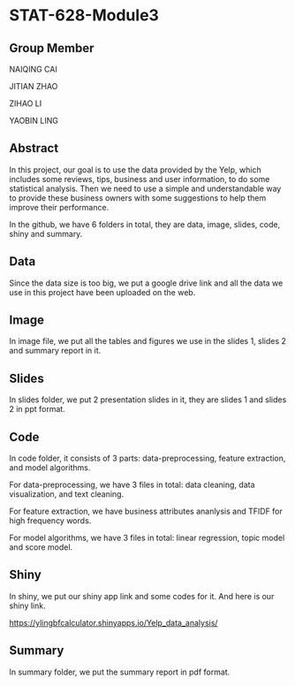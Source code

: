 # STAT-628-Module3

## Group Member
NAIQING CAI

JITIAN ZHAO

ZIHAO LI

YAOBIN LING

## Abstract
In this project, our goal is to use the data provided by the Yelp, which includes some reviews, tips, business and user information, to do some statistical analysis. Then we need to use a simple and understandable way to provide these business owners with some suggestions to help them improve their performance.

In the github, we have 6 folders in total, they are data, image, slides, code, shiny and summary.

## Data
Since the data size is too big, we put a google drive link and all the data we use in this project have been uploaded on the web.

## Image
In image file, we put all the tables and figures we use in the slides 1, slides 2 and summary report in it.

## Slides
In slides folder, we put 2 presentation slides in it, they are slides 1 and slides 2 in ppt format.

## Code
In code folder, it consists of 3 parts: data-preprocessing, feature extraction, and model algorithms.

For data-preprocessing, we have 3 files in total: data cleaning, data visualization, and text cleaning.

For feature extraction, we have business attributes ananlysis and TFIDF for high frequency words.

For model algorithms, we have 3 files in total: linear regression, topic model and score model.

## Shiny
In shiny, we put our shiny app link and some codes for it. And here is our shiny link.

https://ylingbfcalculator.shinyapps.io/Yelp_data_analysis/

## Summary

In summary folder, we put the summary report in pdf format.

